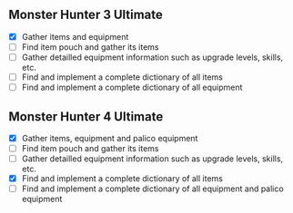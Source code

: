 ## Monster Hunter 3 Ultimate

- [X] Gather items and equipment
- [ ] Find item pouch and gather its items
- [ ] Gather detailled equipment information such as upgrade levels, skills, etc. 
- [ ] Find and implement a complete dictionary of all items
- [ ] Find and implement a complete dictionary of all equipment

## Monster Hunter 4 Ultimate

- [X] Gather items, equipment and palico equipment
- [ ] Find item pouch and gather its items
- [ ] Gather detailled equipment information such as upgrade levels, skills, etc. 
- [X] Find and implement a complete dictionary of all items
- [ ] Find and implement a complete dictionary of all equipment and palico equipment